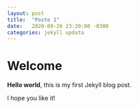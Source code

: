 ```yaml
---
layout: post
title:  "Poste 1"
date:   2020-09-26 23:20:00 -0300
categories: jekyll updata
---
```


# Welcome

**Hello world**, this is my first Jekyll blog post.

I hope you like it!